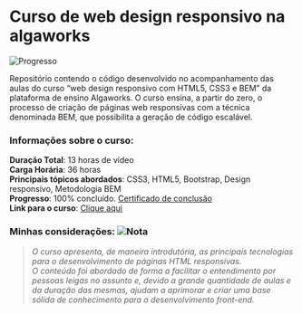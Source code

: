 # Curso de web design responsivo na algaworks  
![Progresso](https://img.shields.io/badge/Progresso-100%25-brightgreen)

Repositório contendo o código desenvolvido no acompanhamento das aulas do curso “web design responsivo com HTML5, CSS3 e BEM” da plataforma de ensino Algaworks. O curso ensina, a partir do zero, o processo de criação de páginas web responsivas com a técnica denominada BEM, que possibilita a geração de código escalável.

### Informações sobre o curso:
**Duração Total**: 13 horas de vídeo  
**Carga Horária**: 36 horas  
**Principais tópicos abordados**: CSS3, HTML5, Bootstrap, Design responsivo, Metodologia BEM  
**Progresso**: 100% concluído. [Certificado de conclusão](https://www.algaworks.com/certs/OHLEVZ8BAS/)  
**Link para o curso**: [Clique aqui](https://www.algaworks.com/curso/web-design-responsivo-html5-css3-bem/)

### Minhas considerações:  ![Nota](https://img.shields.io/badge/Nota-3.5%2F5-green)
>  *O curso apresenta, de maneira introdutória, as principais tecnologias para o desenvolvimento de páginas HTML responsivas.  
O conteúdo foi abordado de forma a facilitar o entendimento por pessoas leigas no assunto e, devido a grande quantidade de aulas e da duração das mesmas, 
ajudam a aprimorar e criar uma base sólida de conhecimento para o desenvolvimento front-end.*  

